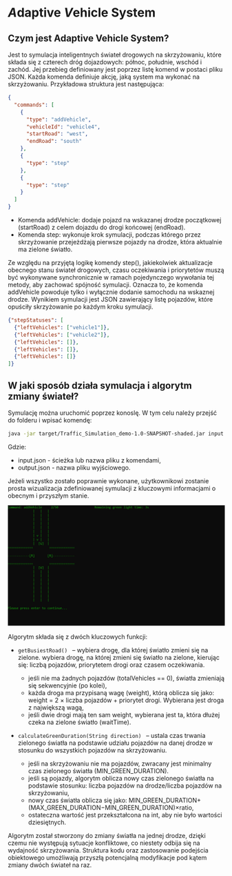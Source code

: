 # *A*daptive *V*ehicle System
## Czym jest Adaptive Vehicle System?

Jest to symulacja inteligentnych świateł drogowych na skrzyżowaniu, które składa się z czterech dróg dojazdowych: północ, południe, wschód i zachód. Jej przebieg definiowany jest poprzez listę komend w postaci pliku JSON. Każda komenda definiuje akcję, jaką system ma wykonać na skrzyżowaniu. Przykładowa struktura jest następująca:

```json
{
  "commands": [
    {
      "type": "addVehicle",
      "vehicleId": "vehicle4",
      "startRoad": "west",
      "endRoad": "south"
    },
    {
      "type": "step"
    },
    {
      "type": "step"
    }
  ]
}
```

* Komenda addVehicle: dodaje pojazd na wskazanej drodze początkowej (startRoad) z celem dojazdu do drogi końcowej (endRoad).
* Komenda step: wykonuje krok symulacji, podczas którego przez skrzyżowanie przejeżdżają pierwsze pojazdy na drodze, która aktualnie ma zielone światło.

Ze względu na przyjętą logikę komendy step(), jakiekolwiek aktualizacje obecnego stanu świateł drogowych, czasu oczekiwania i priorytetów muszą być wykonywane synchronicznie w ramach pojedynczego wywołania tej metody, aby zachować spójność symulacji. Oznacza to, że komenda addVehicle powoduje tylko i wyłącznie dodanie samochodu na wskaznej drodze. Wynikiem symulacji jest JSON zawierający listę pojazdów, które opuściły skrzyżowanie po każdym kroku symulacji.
```json
{"stepStatuses": [
  {"leftVehicles": ["vehicle1"]},
  {"leftVehicles": ["vehicle2"]},
  {"leftVehicles": []},
  {"leftVehicles": []},
  {"leftVehicles": []}
]}
```
## W jaki sposób działa symulacja i algorytm zmiany świateł?

Symulację można uruchomić poprzez konoslę. W tym celu należy przejść do folderu i wpisać komendę:
```sh
java -jar target/Traffic_Simulation_demo-1.0-SNAPSHOT-shaded.jar input.json output.json
```
Gdzie:
* input.json - ścieżka lub nazwa pliku z komendami,
* output.json - nazwa pliku wyjściowego.

Jeżeli wszystko zostało poprawnie wykonane, użytkownikowi zostanie prosta wizualizacja zdefiniowanej symulacji z kluczowymi informacjami o obecnym i przyszłym stanie.

![Symulacja ruchu drogowego](ezgif.com-animated-gif-maker.gif)

Algorytm składa się z dwóch kluczowych funkcji:

* ```getBusiestRoad() ``` – wybiera drogę, dla której światło zmieni się na zielone. wybiera drogę, na której zmieni się światło na zielone, kierując się: liczbą pojazdów, priorytetem drogi oraz czasem oczekiwania.
  - jeśli nie ma żadnych pojazdów (totalVehicles == 0), światła zmieniają się sekwencyjnie (po kolei),
  - każda droga ma przypisaną wagę (weight), którą oblicza się jako: weight = 2 × liczba pojazdów + priorytet drogi. Wybierana jest droga z największą wagą,
  - jeśli dwie drogi mają ten sam weight, wybierana jest ta, która dłużej czeka na zielone światło (waitTime).
    
* ```calculateGreenDuration(String direction) ``` – ustala czas trwania zielonego światła na podstawie udziału pojazdów na danej drodze w stosunku do wszystkich pojazdów na skrzyżowaniu.
  - jeśli na skrzyżowaniu nie ma pojazdów, zwracany jest minimalny czas zielonego światła (MIN_GREEN_DURATION).
  - jeśli są pojazdy, algorytm oblicza nowy czas zielonego światła na podstawie stosunku: liczba pojazdów na drodze/liczba pojazdów na skrzyżowaniu,
  - nowy czas światła oblicza się jako: MIN_GREEN_DURATION+(MAX_GREEN_DURATION−MIN_GREEN_DURATION)×ratio,
  - ostateczna wartość jest przekształcona na int, aby nie było wartości dziesiętnych.

Algorytm został stworzony do zmiany światła na jednej drodze, dzięki czemu nie występują sytuacje konfliktowe, co niestety odbija się na wydajność skrzyżowania. Struktura kodu oraz zastosowanie podejścia obiektowego umożliwają przyszłą potencjalną modyfikacje pod kątem zmiany dwóch świateł na raz. 
